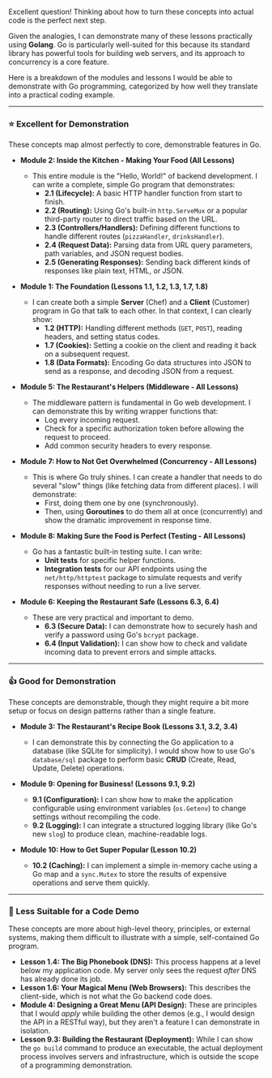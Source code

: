 Excellent question! Thinking about how to turn these concepts into actual code is the perfect next step.

Given the analogies, I can demonstrate many of these lessons practically using **Golang**. Go is particularly well-suited for this because its standard library has powerful tools for building web servers, and its approach to concurrency is a core feature.

Here is a breakdown of the modules and lessons I would be able to demonstrate with Go programming, categorized by how well they translate into a practical coding example.

---

### ⭐ Excellent for Demonstration

These concepts map almost perfectly to core, demonstrable features in Go.

- **Module 2: Inside the Kitchen - Making Your Food (All Lessons)**
    
    - This entire module is the "Hello, World!" of backend development. I can write a complete, simple Go program that demonstrates:
        - **2.1 (Lifecycle):** A basic HTTP handler function from start to finish.
        - **2.2 (Routing):** Using Go's built-in `http.ServeMux` or a popular third-party router to direct traffic based on the URL.
        - **2.3 (Controllers/Handlers):** Defining different functions to handle different routes (`pizzaHandler`, `drinksHandler`).
        - **2.4 (Request Data):** Parsing data from URL query parameters, path variables, and JSON request bodies.
        - **2.5 (Generating Responses):** Sending back different kinds of responses like plain text, HTML, or JSON.
- **Module 1: The Foundation (Lessons 1.1, 1.2, 1.3, 1.7, 1.8)**
    
    - I can create both a simple **Server** (Chef) and a **Client** (Customer) program in Go that talk to each other. In that context, I can clearly show:
        - **1.2 (HTTP):** Handling different methods (`GET`, `POST`), reading headers, and setting status codes.
        - **1.7 (Cookies):** Setting a cookie on the client and reading it back on a subsequent request.
        - **1.8 (Data Formats):** Encoding Go data structures into JSON to send as a response, and decoding JSON from a request.
- **Module 5: The Restaurant's Helpers (Middleware - All Lessons)**
    
    - The middleware pattern is fundamental in Go web development. I can demonstrate this by writing wrapper functions that:
        - Log every incoming request.
        - Check for a specific authorization token before allowing the request to proceed.
        - Add common security headers to every response.
- **Module 7: How to Not Get Overwhelmed (Concurrency - All Lessons)**
    
    - This is where Go truly shines. I can create a handler that needs to do several "slow" things (like fetching data from different places). I will demonstrate:
        - First, doing them one by one (synchronously).
        - Then, using **Goroutines** to do them all at once (concurrently) and show the dramatic improvement in response time.
- **Module 8: Making Sure the Food is Perfect (Testing - All Lessons)**
    
    - Go has a fantastic built-in testing suite. I can write:
        - **Unit tests** for specific helper functions.
        - **Integration tests** for our API endpoints using the `net/http/httptest` package to simulate requests and verify responses without needing to run a live server.
- **Module 6: Keeping the Restaurant Safe (Lessons 6.3, 6.4)**
    
    - These are very practical and important to demo.
        - **6.3 (Secure Data):** I can demonstrate how to securely hash and verify a password using Go's `bcrypt` package.
        - **6.4 (Input Validation):** I can show how to check and validate incoming data to prevent errors and simple attacks.

---

### 👍 Good for Demonstration

These concepts are demonstrable, though they might require a bit more setup or focus on design patterns rather than a single feature.

- **Module 3: The Restaurant's Recipe Book (Lessons 3.1, 3.2, 3.4)**
    
    - I can demonstrate this by connecting the Go application to a database (like SQLite for simplicity). I would show how to use Go's `database/sql` package to perform basic **CRUD** (Create, Read, Update, Delete) operations.
- **Module 9: Opening for Business! (Lessons 9.1, 9.2)**
    
    - **9.1 (Configuration):** I can show how to make the application configurable using environment variables (`os.Getenv`) to change settings without recompiling the code.
    - **9.2 (Logging):** I can integrate a structured logging library (like Go's new `slog`) to produce clean, machine-readable logs.
- **Module 10: How to Get Super Popular (Lesson 10.2)**
    
    - **10.2 (Caching):** I can implement a simple in-memory cache using a Go map and a `sync.Mutex` to store the results of expensive operations and serve them quickly.

---

### 🤔 Less Suitable for a Code Demo

These concepts are more about high-level theory, principles, or external systems, making them difficult to illustrate with a simple, self-contained Go program.

- **Lesson 1.4: The Big Phonebook (DNS):** This process happens at a level below my application code. My server only sees the request _after_ DNS has already done its job.
- **Lesson 1.6: Your Magical Menu (Web Browsers):** This describes the client-side, which is not what the Go backend code does.
- **Module 4: Designing a Great Menu (API Design):** These are principles that I would _apply_ while building the other demos (e.g., I would design the API in a RESTful way), but they aren't a feature I can demonstrate in isolation.
- **Lesson 9.3: Building the Restaurant (Deployment):** While I can show the `go build` command to produce an executable, the actual deployment process involves servers and infrastructure, which is outside the scope of a programming demonstration.